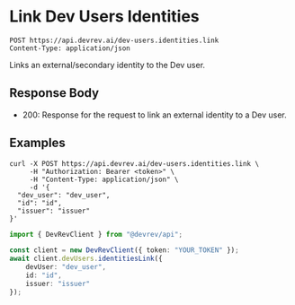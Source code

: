 # Link Dev Users Identities

```http
POST https://api.devrev.ai/dev-users.identities.link
Content-Type: application/json
```

Links an external/secondary identity to the Dev user.



## Response Body

- 200: Response for the request to link an external identity to a Dev user.


## Examples

```shell
curl -X POST https://api.devrev.ai/dev-users.identities.link \
     -H "Authorization: Bearer <token>" \
     -H "Content-Type: application/json" \
     -d '{
  "dev_user": "dev_user",
  "id": "id",
  "issuer": "issuer"
}'
```

```typescript
import { DevRevClient } from "@devrev/api";

const client = new DevRevClient({ token: "YOUR_TOKEN" });
await client.devUsers.identitiesLink({
    devUser: "dev_user",
    id: "id",
    issuer: "issuer"
});

```